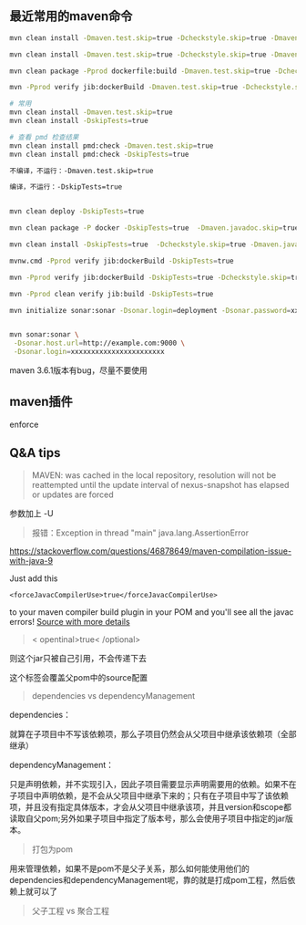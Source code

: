 ## 最近常用的maven命令

```bash
mvn clean install -Dmaven.test.skip=true -Dcheckstyle.skip=true -Dmaven.javadoc.skip=true -U

mvn clean install -Dmaven.test.skip=true -Dcheckstyle.skip=true -Dmaven.javadoc.skip=true

mvn clean package -Pprod dockerfile:build -Dmaven.test.skip=true -Dcheckstyle.skip=true -Dmaven.javadoc.skip=true

mvn -Pprod verify jib:dockerBuild -Dmaven.test.skip=true -Dcheckstyle.skip=true -Dmaven.javadoc.skip=true

# 常用
mvn clean install -Dmaven.test.skip=true
mvn clean install -DskipTests=true

# 查看 pmd 检查结果
mvn clean install pmd:check -Dmaven.test.skip=true
mvn clean install pmd:check -DskipTests=true

不编译，不运行：-Dmaven.test.skip=true

编译，不运行：-DskipTests=true


mvn clean deploy -DskipTests=true

mvn clean package -P docker -DskipTests=true  -Dmaven.javadoc.skip=true

mvn clean install -DskipTests=true  -Dcheckstyle.skip=true -Dmaven.javadoc.skip=true

mvnw.cmd -Pprod verify jib:dockerBuild -DskipTests=true

mvn -Pprod verify jib:dockerBuild -DskipTests=true -Dcheckstyle.skip=true -Dmaven.javadoc.skip=true

mvn -Pprod clean verify jib:build -DskipTests=true

mvn initialize sonar:sonar -Dsonar.login=deployment -Dsonar.password=xxx


mvn sonar:sonar \
 -Dsonar.host.url=http://example.com:9000 \
 -Dsonar.login=xxxxxxxxxxxxxxxxxxxxxxx

```

maven 3.6.1版本有bug，尽量不要使用



## maven插件

enforce



## Q&A tips

> MAVEN: was cached in the local repository, resolution will not be reattempted until the update interval of nexus-snapshot has elapsed or updates are forced

参数加上 -U


> 报错：Exception in thread "main" java.lang.AssertionError

https://stackoverflow.com/questions/46878649/maven-compilation-issue-with-java-9

Just add this

```
<forceJavacCompilerUse>true</forceJavacCompilerUse>
```

to your maven compiler build plugin in your POM and you'll see all the javac errors! [Source with more details](https://issues.apache.org/jira/browse/MCOMPILER-346)


> < opentinal>true< /optional>

则这个jar只被自己引用，不会传递下去


> <sources>

这个标签会覆盖父pom中的source配置


> dependencies vs dependencyManagement

dependencies：

就算在子项目中不写该依赖项，那么子项目仍然会从父项目中继承该依赖项（全部继承）

dependencyManagement：

只是声明依赖，并不实现引入，因此子项目需要显示声明需要用的依赖。如果不在子项目中声明依赖，是不会从父项目中继承下来的；只有在子项目中写了该依赖项，并且没有指定具体版本，才会从父项目中继承该项，并且version和scope都读取自父pom;另外如果子项目中指定了版本号，那么会使用子项目中指定的jar版本。


> 打包为pom

用来管理依赖，如果不是pom不是父子关系，那么如何能使用他们的dependencies和dependencyManagement呢，靠的就是打成pom工程，然后依赖上就可以了


> 父子工程 vs 聚合工程